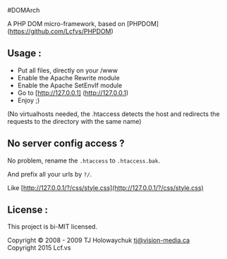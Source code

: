 #DOMArch

A PHP DOM micro-framework, based on [PHPDOM] (https://github.com/Lcfvs/PHPDOM)<br />


## Usage :

- Put all files, directly on your /www
- Enable the Apache Rewrite module
- Enable the Apache SetEnvIf module
- Go to [http://127.0.0.1] (http://127.0.0.1)
- Enjoy ;)

(No virtualhosts needed, the .htaccess detects the host and redirects the requests to the directory with the same name)


## No server config access ?

No problem, rename the `.htaccess` to `.htaccess.bak`.

And prefix all your urls by `?/`.

Like [http://127.0.0.1/?/css/style.css](http://127.0.0.1/?/css/style.css)


## License :

This project is bi-MIT licensed.

Copyright © 2008 - 2009 TJ Holowaychuk <tj@vision-media.ca><br />
Copyright 2015 Lcf.vs